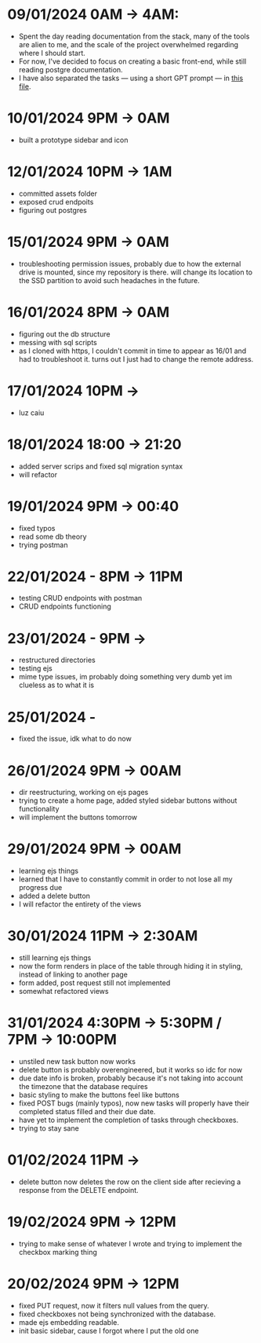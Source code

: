 # 09/01/2024 0AM -> 4AM:
- Spent the day reading documentation from the stack, many of the tools are alien to me, and the scale of the project overwhelmed regarding where I should start.
- For now, I've decided to focus on creating a basic front-end, while still reading postgre documentation. 
- I have also separated the tasks — using a short GPT prompt — in [this file](info.md).
# 10/01/2024 9PM -> 0AM
- built a prototype sidebar and icon

# 12/01/2024 10PM -> 1AM
- committed assets folder
- exposed crud endpoits
- figuring out postgres

# 15/01/2024 9PM -> 0AM
- troubleshooting permission issues, probably due to how the external drive is mounted, since my repository is there. will change its location to the SSD partition to avoid such headaches in the future.

# 16/01/2024 8PM -> 0AM
- figuring out the db structure
- messing with sql scripts
- as I cloned with https, I couldn't commit in time to appear as 16/01 and had to troubleshoot it. turns out I just had to change the remote address.

# 17/01/2024 10PM ->
- luz caiu

# 18/01/2024 18:00 -> 21:20
- added server scrips and fixed sql migration syntax
- will refactor

# 19/01/2024 9PM -> 00:40
- fixed typos
- read some db theory
- trying postman

# 22/01/2024 - 8PM -> 11PM
- testing CRUD endpoints with postman
- CRUD endpoints functioning

# 23/01/2024 - 9PM ->
- restructured directories
- testing ejs
- mime type issues, im probably doing something very dumb yet im clueless as to what it is

# 25/01/2024 - 
- fixed the issue, idk what to do now

# 26/01/2024 9PM -> 00AM
- dir reestructuring, working on ejs pages
- trying to create a home page, added styled sidebar buttons without functionality
- will implement the buttons tomorrow

# 29/01/2024 9PM -> 00AM
- learning ejs things
- learned that I have to constantly commit in order to not lose all my progress due
- added a delete button
- I will refactor the entirety of the views

# 30/01/2024 11PM -> 2:30AM
- still learning ejs things
- now the form renders in place of the table through hiding it in styling, instead of linking to another page
- form added, post request still not implemented
- somewhat refactored views

# 31/01/2024 4:30PM -> 5:30PM / 7PM -> 10:00PM
- unstiled new task button now works
- delete button is probably overengineered, but it works so idc for now
- due date info is broken, probably because it's not taking into account the timezone that the database requires
- basic styling to make the buttons feel like buttons
- fixed POST bugs (mainly typos), now new tasks will properly have their completed status filled and their due date.
- have yet to implement the completion of tasks through checkboxes.
- trying to stay sane

# 01/02/2024 11PM ->
- delete button now deletes the row on the client side after recieving a response from the DELETE endpoint.

# 19/02/2024 9PM -> 12PM
- trying to make sense of whatever I wrote and trying to implement the checkbox marking thing

# 20/02/2024 9PM -> 12PM
- fixed PUT request, now it filters null values from the query.
- fixed checkboxes not being synchronized with the database.
- made ejs embedding readable.
- init basic sidebar, cause I forgot where I put the old one